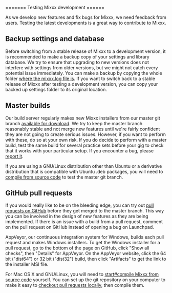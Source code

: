 \======= Testing Mixxx development ======

As we develop new features and fix bugs for Mixxx, we need feedback from
users. Testing the latest developments is a great way to contribute to
Mixxx.

## Backup settings and database

Before switching from a stable release of Mixxx to a development
version, it is recommended to make a backup copy of your settings and
library database. We try to ensure that upgrading to new versions does
not interfere with settings from older versions, but we might not catch
every potential issue immediately. You can make a backup by copying the
whole folder [where the mixxx.log file
is](Finding%20the%20mixxx.log%20file). If you want to switch back to a
stable release of Mixxx after testing a development version, you can
copy your backed up settings folder to its original location.

## Master builds

Our build server regularly makes new Mixxx installers from our master
git branch [available for
download](http://downloads.mixxx.org/builds/master/release/). We try to
keep the master branch reasonably stable and not merge new features
until we're fairly confident they are not going to create serious
issues. However, if you want to perform with these, do so at your own
risk. If you do decide to perform with a master build, test the same
build for several practice sets before your gig to check that it works
with your particular setup. If you encounter a bug, please [report
it](reporting%20bugs).

If you are using a GNU/Linux distribution other than Ubuntu or a
derivative distribution that is compatible with Ubuntu .deb packages,
you will need to [compile from source code](compiling%20on%20Linux) to
test the master git branch.

## GitHub pull requests

If you would really like to be on the bleeding edge, you can try out
[pull requests on GitHub](https://github.com/mixxxdj/mixxx/pulls) before
they get merged to the master branch. This way you can be involved in
the design of new features as they are being implemented. If there is an
issue with a build from a pull request, comment on the pull request on
GitHub instead of opening a bug on Launchpad.

AppVeyor, our continuous integration system for Windows, builds each
pull request and makes Windows installers. To get the Windows installer
for a pull request, go to the bottom of the page on GitHub, click "Show
all checks", then "Details" for AppVeyor. On the AppVeyor website, click
the 64 bit ("dist64") or 32 bit ("dist32") build, then click "Artifacts"
to get the link to the installer MSI file.

For Mac OS X and GNU/Linux, you will need to [start\#compile Mixxx from
source code](start#compile%20Mixxx%20from%20source%20code) yourself. You
can set up the git repository on your computer to make it easy to
[checkout pull requests
locally](https://gist.github.com/piscisaureus/3342247), then compile
them.
